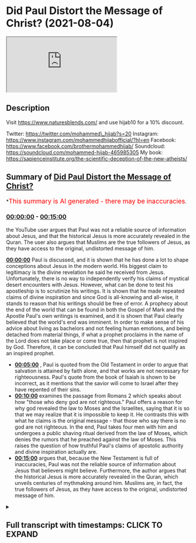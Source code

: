 # Did Paul Distort the Message of Christ? (2021-08-04)

<iframe loading='lazy' src='https://www.youtube.com/embed/FUb8dxd63RI'></iframe>

## Description

Visit https://www.naturesblends.com/ and use hijab10 for a 10% discount.

Twitter: https://twitter.com/mohammed\_hijab?s=20
Instagram: https://www.instagram.com/mohammedhijabofficial/?hl=en
Facebook: https://www.facebook.com/brothermohammedhijab/
Soundcloud: https://soundcloud.com/mohammed-hijab-465985305
My book: https://sapienceinstitute.org/the-scientific-deception-of-the-new-atheists/

## Summary of [Did Paul Distort the Message of Christ?](https://www.youtube.com/watch?v=FUb8dxd63RI)

\*<span style="color:red; font-size:125%">This summary is AI generated - there may be inaccuracies</span>.

### [00:00:00](https://www.youtube.com/watch?v=FUb8dxd63RI\&t=0) - [00:15:00](https://www.youtube.com/watch?v=FUb8dxd63RI\&t=900)

the YouTube user argues that Paul was not a reliable source of information about Jesus, and that the historical Jesus is more accurately revealed in the Quran. The user also argues that Muslims are the true followers of Jesus, as they have access to the original, undistorted message of him.

**[00:00:00](https://www.youtube.com/watch?v=FUb8dxd63RI\&t=0)**  Paul is discussed, and it is shown that he has done a lot to shape conceptions about Jesus in the modern world. His biggest claim to legitimacy is the divine revelation he said he received from Jesus. Unfortunately, there is no way to independently verify his claims of mystical desert encounters with Jesus. However, what can be done to test his apostleship is to scrutinize his writings. It is shown that he made repeated claims of divine inspiration and since God is all-knowing and all-wise, it stands to reason that his writings should be free of error. A prophecy about the end of the world that can be found in both the Gospel of Mark and the Apostle Paul's own writings is examined, and it is shown that Paul clearly believed that the world's end was imminent. In order to make sense of his advice about living as bachelors and not feeling human emotions, and being detached from material things, if what a prophet proclaims in the name of the Lord does not take place or come true, then that prophet is not inspired by God. Therefore, it can be concluded that Paul himself did not qualify as an inspired prophet.

*   **[00:05:00](https://www.youtube.com/watch?v=FUb8dxd63RI\&t=300)** , Paul is quoted from the Old Testament in order to argue that salvation is attained by faith alone, and that works are not necessary for righteousness. Paul's quote from the book of Isaiah is shown to be incorrect, as it mentions that the savior will come to Israel after they have repented of their sins.
*   **[00:10:00](https://www.youtube.com/watch?v=FUb8dxd63RI\&t=600)**  examines the passage from Romans 2 which speaks about how "those who deny god are not righteous." Paul offers a reason for why god revealed the law to Moses and the Israelites, saying that it is so that we may realize that it is impossible to keep it. He contrasts this with what he claims is the original message - that those who say there is no god are not righteous. In the end, Paul takes four men with him and undergoes a public  shaving ritual derived from the law of Moses, which denies the rumors that he preached against the law of Moses. This raises the question of how truthful Paul's claims of apostolic authority and divine inspiration actually are.
*   **[00:15:00](https://www.youtube.com/watch?v=FUb8dxd63RI\&t=900)** argues that, because the New Testament is full of inaccuracies, Paul was not the reliable source of information about Jesus that believers might believe. Furthermore, the author argues that the historical Jesus is more accurately revealed in the Quran, which unveils centuries of mythmaking around him. Muslims are, in fact, the true followers of Jesus, as they have access to the original, undistorted message of him.

<details><summary><h2>Full transcript with timestamps: CLICK TO EXPAND</h2></summary>

[0:00:05](https://youtu.be/FUb8dxd63RI?t=5) paul of tarsus has done more than any\
[0:00:07](https://youtu.be/FUb8dxd63RI?t=7) other person in history to influence and\
[0:00:10](https://youtu.be/FUb8dxd63RI?t=10) shape conceptions about the person and\
[0:00:12](https://youtu.be/FUb8dxd63RI?t=12) message of jesus\
[0:00:14](https://youtu.be/FUb8dxd63RI?t=14) in this video we are going to consider\
[0:00:16](https://youtu.be/FUb8dxd63RI?t=16) the question is paul a reliable source\
[0:00:18](https://youtu.be/FUb8dxd63RI?t=18) of information about jesus\
[0:00:25](https://youtu.be/FUb8dxd63RI?t=25) the early followers of jesus were hunted\
[0:00:27](https://youtu.be/FUb8dxd63RI?t=27) and persecuted by paul who started out\
[0:00:29](https://youtu.be/FUb8dxd63RI?t=29) as a zealous enemy of christianity\
[0:00:32](https://youtu.be/FUb8dxd63RI?t=32) then one day while on a sandy desert\
[0:00:34](https://youtu.be/FUb8dxd63RI?t=34) road to damascus paul said they had a\
[0:00:36](https://youtu.be/FUb8dxd63RI?t=36) mystical encounter with a disembodied\
[0:00:39](https://youtu.be/FUb8dxd63RI?t=39) voice claiming to be jesus\
[0:00:41](https://youtu.be/FUb8dxd63RI?t=41) from there paul went on to become a\
[0:00:43](https://youtu.be/FUb8dxd63RI?t=43) super evangelist dedicating his life to\
[0:00:45](https://youtu.be/FUb8dxd63RI?t=45) spreading what he claimed was the\
[0:00:47](https://youtu.be/FUb8dxd63RI?t=47) message of jesus\
[0:00:49](https://youtu.be/FUb8dxd63RI?t=49) paul's biggest claim to legitimacy as an\
[0:00:51](https://youtu.be/FUb8dxd63RI?t=51) apostle is the divine revelation which\
[0:00:53](https://youtu.be/FUb8dxd63RI?t=53) he said he received directly from jesus\
[0:00:56](https://youtu.be/FUb8dxd63RI?t=56) for example paul wrote i want you to\
[0:00:59](https://youtu.be/FUb8dxd63RI?t=59) know brothers and sisters that the\
[0:01:01](https://youtu.be/FUb8dxd63RI?t=61) gospel i preached is not of human origin\
[0:01:04](https://youtu.be/FUb8dxd63RI?t=64) rather i received it by revelation from\
[0:01:06](https://youtu.be/FUb8dxd63RI?t=66) jesus christ\
[0:01:08](https://youtu.be/FUb8dxd63RI?t=68) unfortunately there is no way of\
[0:01:10](https://youtu.be/FUb8dxd63RI?t=70) independently verifying paul's claims of\
[0:01:13](https://youtu.be/FUb8dxd63RI?t=73) mystical desert encounters with jesus we\
[0:01:15](https://youtu.be/FUb8dxd63RI?t=75) just have to take him at his word\
[0:01:17](https://youtu.be/FUb8dxd63RI?t=77) what we can do to test paul's\
[0:01:19](https://youtu.be/FUb8dxd63RI?t=79) apostleship is to scrutinize his\
[0:01:21](https://youtu.be/FUb8dxd63RI?t=81) writings\
[0:01:22](https://youtu.be/FUb8dxd63RI?t=82) he made repeated claims of divine\
[0:01:24](https://youtu.be/FUb8dxd63RI?t=84) inspiration and since god is all-knowing\
[0:01:26](https://youtu.be/FUb8dxd63RI?t=86) and all-wise it stands to reason that\
[0:01:28](https://youtu.be/FUb8dxd63RI?t=88) paul's writings should be free of error\
[0:01:36](https://youtu.be/FUb8dxd63RI?t=96) in the following prophecy paul provided\
[0:01:38](https://youtu.be/FUb8dxd63RI?t=98) a timeline for the world's end\
[0:01:41](https://youtu.be/FUb8dxd63RI?t=101) we will not all sleep but we will all be\
[0:01:43](https://youtu.be/FUb8dxd63RI?t=103) changed in a flash in the twinkling of\
[0:01:45](https://youtu.be/FUb8dxd63RI?t=105) an eye at the last trumpet\
[0:01:48](https://youtu.be/FUb8dxd63RI?t=108) for the trumpet will sound the dead will\
[0:01:50](https://youtu.be/FUb8dxd63RI?t=110) be raised imperishable and we will be\
[0:01:52](https://youtu.be/FUb8dxd63RI?t=112) changed\
[0:01:53](https://youtu.be/FUb8dxd63RI?t=113) sleep here is being used as a metaphor\
[0:01:55](https://youtu.be/FUb8dxd63RI?t=115) for death so paul seems to be saying\
[0:01:57](https://youtu.be/FUb8dxd63RI?t=117) that not all of the believers in his day\
[0:01:59](https://youtu.be/FUb8dxd63RI?t=119) would die before the return of jesus\
[0:02:02](https://youtu.be/FUb8dxd63RI?t=122) obviously this is a false prophecy as it\
[0:02:04](https://youtu.be/FUb8dxd63RI?t=124) has been nearly 2 000 years since paul\
[0:02:07](https://youtu.be/FUb8dxd63RI?t=127) wrote these words and the return of\
[0:02:09](https://youtu.be/FUb8dxd63RI?t=129) jesus still has not taken place\
[0:02:12](https://youtu.be/FUb8dxd63RI?t=132) in fact many new testament scholars and\
[0:02:14](https://youtu.be/FUb8dxd63RI?t=134) thinkers conclude that paul and his\
[0:02:16](https://youtu.be/FUb8dxd63RI?t=136) followers expected the imminent end of\
[0:02:18](https://youtu.be/FUb8dxd63RI?t=138) the world\
[0:02:19](https://youtu.be/FUb8dxd63RI?t=139) for example the distinguished new\
[0:02:20](https://youtu.be/FUb8dxd63RI?t=140) testament scholar professor c k barrett\
[0:02:23](https://youtu.be/FUb8dxd63RI?t=143) wrote in his commentary on this prophecy\
[0:02:25](https://youtu.be/FUb8dxd63RI?t=145) paul expects that at the parousia second\
[0:02:28](https://youtu.be/FUb8dxd63RI?t=148) coming of jesus he himself will not be\
[0:02:30](https://youtu.be/FUb8dxd63RI?t=150) among the dead of whom he speaks in the\
[0:02:32](https://youtu.be/FUb8dxd63RI?t=152) third person but among the living of\
[0:02:35](https://youtu.be/FUb8dxd63RI?t=155) whom he speaks in the first person he\
[0:02:37](https://youtu.be/FUb8dxd63RI?t=157) expected the parousia within his own\
[0:02:39](https://youtu.be/FUb8dxd63RI?t=159) lifetime\
[0:02:40](https://youtu.be/FUb8dxd63RI?t=160) a virtually identical end-of-world\
[0:02:42](https://youtu.be/FUb8dxd63RI?t=162) prophecy can be found in the gospel of\
[0:02:44](https://youtu.be/FUb8dxd63RI?t=164) mark the renowned christian apologist c\
[0:02:47](https://youtu.be/FUb8dxd63RI?t=167) s lewis wrote that it is the most\
[0:02:50](https://youtu.be/FUb8dxd63RI?t=170) embarrassing verse in the bible\
[0:02:52](https://youtu.be/FUb8dxd63RI?t=172) now some christians try to defend paul\
[0:02:54](https://youtu.be/FUb8dxd63RI?t=174) by claiming that when he made the\
[0:02:56](https://youtu.be/FUb8dxd63RI?t=176) statement we will not all sleep he was\
[0:02:58](https://youtu.be/FUb8dxd63RI?t=178) not including the believers of his day\
[0:03:00](https://youtu.be/FUb8dxd63RI?t=180) among those who will not taste death but\
[0:03:03](https://youtu.be/FUb8dxd63RI?t=183) rather he was referring to believers at\
[0:03:05](https://youtu.be/FUb8dxd63RI?t=185) some unspecified time in the future\
[0:03:07](https://youtu.be/FUb8dxd63RI?t=187) so what did paul intend by a statement\
[0:03:10](https://youtu.be/FUb8dxd63RI?t=190) shall we interpret it literally or\
[0:03:11](https://youtu.be/FUb8dxd63RI?t=191) figuratively\
[0:03:12](https://youtu.be/FUb8dxd63RI?t=192) we can look to paul's related prophecies\
[0:03:15](https://youtu.be/FUb8dxd63RI?t=195) to help us arrive at the correct\
[0:03:16](https://youtu.be/FUb8dxd63RI?t=196) understanding\
[0:03:17](https://youtu.be/FUb8dxd63RI?t=197) in the following prophecy paul advised\
[0:03:19](https://youtu.be/FUb8dxd63RI?t=199) believers with regards to how they\
[0:03:21](https://youtu.be/FUb8dxd63RI?t=201) should conduct themselves going forward\
[0:03:24](https://youtu.be/FUb8dxd63RI?t=204) but those who marry will face many\
[0:03:25](https://youtu.be/FUb8dxd63RI?t=205) troubles in this life and i want to\
[0:03:27](https://youtu.be/FUb8dxd63RI?t=207) spare you this what i mean brothers and\
[0:03:29](https://youtu.be/FUb8dxd63RI?t=209) sisters is that the time is short from\
[0:03:32](https://youtu.be/FUb8dxd63RI?t=212) now on those who have wives should live\
[0:03:34](https://youtu.be/FUb8dxd63RI?t=214) as if they do not\
[0:03:36](https://youtu.be/FUb8dxd63RI?t=216) those who mourn as if they did not\
[0:03:38](https://youtu.be/FUb8dxd63RI?t=218) those who are happy as if they were not\
[0:03:41](https://youtu.be/FUb8dxd63RI?t=221) those who buy something as if it were\
[0:03:43](https://youtu.be/FUb8dxd63RI?t=223) not theirs to keep\
[0:03:44](https://youtu.be/FUb8dxd63RI?t=224) those who use the things of the world as\
[0:03:46](https://youtu.be/FUb8dxd63RI?t=226) if not engrossed in them for this world\
[0:03:48](https://youtu.be/FUb8dxd63RI?t=228) in its present form is passing away\
[0:03:51](https://youtu.be/FUb8dxd63RI?t=231) note paul's statements about marriage\
[0:03:53](https://youtu.be/FUb8dxd63RI?t=233) emotions and materialism\
[0:03:55](https://youtu.be/FUb8dxd63RI?t=235) believers are told that all such\
[0:03:56](https://youtu.be/FUb8dxd63RI?t=236) activities are futile as time is short\
[0:03:59](https://youtu.be/FUb8dxd63RI?t=239) and the world is passing away believers\
[0:04:01](https://youtu.be/FUb8dxd63RI?t=241) are advised to avoid such things from\
[0:04:03](https://youtu.be/FUb8dxd63RI?t=243) now on i.e with immediate effect going\
[0:04:06](https://youtu.be/FUb8dxd63RI?t=246) forward\
[0:04:06](https://youtu.be/FUb8dxd63RI?t=246) this is clear proof that paul genuinely\
[0:04:09](https://youtu.be/FUb8dxd63RI?t=249) believed that the world's end was\
[0:04:10](https://youtu.be/FUb8dxd63RI?t=250) imminent otherwise his advice about\
[0:04:12](https://youtu.be/FUb8dxd63RI?t=252) living as bachelors not feeling human\
[0:04:14](https://youtu.be/FUb8dxd63RI?t=254) emotions and being completely detached\
[0:04:16](https://youtu.be/FUb8dxd63RI?t=256) from material things is nonsensical as\
[0:04:19](https://youtu.be/FUb8dxd63RI?t=259) christians would have been unnecessarily\
[0:04:21](https://youtu.be/FUb8dxd63RI?t=261) going about life as celibate emotionless\
[0:04:23](https://youtu.be/FUb8dxd63RI?t=263) ascetics for nearly 2 000 years and\
[0:04:25](https://youtu.be/FUb8dxd63RI?t=265) counting\
[0:04:26](https://youtu.be/FUb8dxd63RI?t=266) this is highly problematic when we\
[0:04:28](https://youtu.be/FUb8dxd63RI?t=268) consider the standard that the old\
[0:04:29](https://youtu.be/FUb8dxd63RI?t=269) testament lays out for true divine\
[0:04:31](https://youtu.be/FUb8dxd63RI?t=271) inspiration\
[0:04:32](https://youtu.be/FUb8dxd63RI?t=272) if what a prophet proclaims in the name\
[0:04:34](https://youtu.be/FUb8dxd63RI?t=274) of the lord does not take place or come\
[0:04:36](https://youtu.be/FUb8dxd63RI?t=276) true that is a message the lord has not\
[0:04:39](https://youtu.be/FUb8dxd63RI?t=279) spoken\
[0:04:40](https://youtu.be/FUb8dxd63RI?t=280) we can see that according to the bible\
[0:04:42](https://youtu.be/FUb8dxd63RI?t=282) itself anyone who makes a claim about\
[0:04:44](https://youtu.be/FUb8dxd63RI?t=284) the future which then fails to come true\
[0:04:46](https://youtu.be/FUb8dxd63RI?t=286) cannot be inspired by god\
[0:04:54](https://youtu.be/FUb8dxd63RI?t=294) one of paul's core teachings is the idea\
[0:04:56](https://youtu.be/FUb8dxd63RI?t=296) that salvation is achieved through faith\
[0:04:58](https://youtu.be/FUb8dxd63RI?t=298) in jesus alone and not any kind of works\
[0:05:01](https://youtu.be/FUb8dxd63RI?t=301) as paul informed us but what does it say\
[0:05:04](https://youtu.be/FUb8dxd63RI?t=304) the word is near you it is in your mouth\
[0:05:07](https://youtu.be/FUb8dxd63RI?t=307) and in your heart\
[0:05:08](https://youtu.be/FUb8dxd63RI?t=308) that is the message concerning faith\
[0:05:10](https://youtu.be/FUb8dxd63RI?t=310) that we proclaim\
[0:05:12](https://youtu.be/FUb8dxd63RI?t=312) if you declare with your mouth jesus is\
[0:05:14](https://youtu.be/FUb8dxd63RI?t=314) lord and believe in your heart that god\
[0:05:16](https://youtu.be/FUb8dxd63RI?t=316) raised him from the dead you will be\
[0:05:17](https://youtu.be/FUb8dxd63RI?t=317) saved\
[0:05:19](https://youtu.be/FUb8dxd63RI?t=319) here paul is quoting from the old\
[0:05:20](https://youtu.be/FUb8dxd63RI?t=320) testament in order to lend support to\
[0:05:22](https://youtu.be/FUb8dxd63RI?t=322) his theology that we are saved by faith\
[0:05:24](https://youtu.be/FUb8dxd63RI?t=324) alone and not works\
[0:05:26](https://youtu.be/FUb8dxd63RI?t=326) let's take a look at the original\
[0:05:27](https://youtu.be/FUb8dxd63RI?t=327) passage in the book of deuteronomy\
[0:05:30](https://youtu.be/FUb8dxd63RI?t=330) the word is very near you it is in your\
[0:05:32](https://youtu.be/FUb8dxd63RI?t=332) mouth and in your heart so you may obey\
[0:05:34](https://youtu.be/FUb8dxd63RI?t=334) it\
[0:05:35](https://youtu.be/FUb8dxd63RI?t=335) notice the problem paul has taken the\
[0:05:38](https://youtu.be/FUb8dxd63RI?t=338) quarter of its original context he left\
[0:05:40](https://youtu.be/FUb8dxd63RI?t=340) out the part that states so you may obey\
[0:05:42](https://youtu.be/FUb8dxd63RI?t=342) it\
[0:05:43](https://youtu.be/FUb8dxd63RI?t=343) in other words paul has omitted god's\
[0:05:45](https://youtu.be/FUb8dxd63RI?t=345) command to obey the mosaic law\
[0:05:48](https://youtu.be/FUb8dxd63RI?t=348) we can see that the original passage in\
[0:05:49](https://youtu.be/FUb8dxd63RI?t=349) the old testament actually establishes\
[0:05:51](https://youtu.be/FUb8dxd63RI?t=351) the opposite of what paul intended works\
[0:05:53](https://youtu.be/FUb8dxd63RI?t=353) are indeed important\
[0:06:01](https://youtu.be/FUb8dxd63RI?t=361) another of paul's core teachings is the\
[0:06:03](https://youtu.be/FUb8dxd63RI?t=363) idea that all of god's covenantal\
[0:06:05](https://youtu.be/FUb8dxd63RI?t=365) promises to abraham were fulfilled by\
[0:06:07](https://youtu.be/FUb8dxd63RI?t=367) the coming of jesus as paul informed us\
[0:06:11](https://youtu.be/FUb8dxd63RI?t=371) the promises were spoken to abraham and\
[0:06:13](https://youtu.be/FUb8dxd63RI?t=373) to his seed scripture does not say\
[0:06:16](https://youtu.be/FUb8dxd63RI?t=376) antecedes meaning many people but unto\
[0:06:19](https://youtu.be/FUb8dxd63RI?t=379) your seed meaning one person who is\
[0:06:21](https://youtu.be/FUb8dxd63RI?t=381) christ\
[0:06:23](https://youtu.be/FUb8dxd63RI?t=383) here paul is making the argument that\
[0:06:25](https://youtu.be/FUb8dxd63RI?t=385) god's promise to abraham did not speak\
[0:06:27](https://youtu.be/FUb8dxd63RI?t=387) of seeds in the plural but rather seed\
[0:06:29](https://youtu.be/FUb8dxd63RI?t=389) in the singular and concludes that the\
[0:06:31](https://youtu.be/FUb8dxd63RI?t=391) single seed is a reference to one man\
[0:06:33](https://youtu.be/FUb8dxd63RI?t=393) i.e jesus\
[0:06:35](https://youtu.be/FUb8dxd63RI?t=395) let's take a look at the original\
[0:06:37](https://youtu.be/FUb8dxd63RI?t=397) passage in the book of genesis\
[0:06:39](https://youtu.be/FUb8dxd63RI?t=399) and i will establish my covenant with\
[0:06:41](https://youtu.be/FUb8dxd63RI?t=401) him for an everlasting covenant and with\
[0:06:43](https://youtu.be/FUb8dxd63RI?t=403) his seed after him\
[0:06:45](https://youtu.be/FUb8dxd63RI?t=405) the original hebrew word used for seed\
[0:06:47](https://youtu.be/FUb8dxd63RI?t=407) is zera which is a collective noun that\
[0:06:49](https://youtu.be/FUb8dxd63RI?t=409) can be used to refer to both a single\
[0:06:51](https://youtu.be/FUb8dxd63RI?t=411) descendant or many descendants it\
[0:06:53](https://youtu.be/FUb8dxd63RI?t=413) depends on the context in which it\
[0:06:55](https://youtu.be/FUb8dxd63RI?t=415) appears this is just like the english\
[0:06:57](https://youtu.be/FUb8dxd63RI?t=417) language for example the word sheep can\
[0:06:59](https://youtu.be/FUb8dxd63RI?t=419) mean one sheep or many depending on the\
[0:07:01](https://youtu.be/FUb8dxd63RI?t=421) context\
[0:07:03](https://youtu.be/FUb8dxd63RI?t=423) so how should we interpret the mention\
[0:07:04](https://youtu.be/FUb8dxd63RI?t=424) of seed in the old testament we find an\
[0:07:07](https://youtu.be/FUb8dxd63RI?t=427) answer in the same book of genesis\
[0:07:09](https://youtu.be/FUb8dxd63RI?t=429) and i will make thy seed as the dust of\
[0:07:11](https://youtu.be/FUb8dxd63RI?t=431) the earth so that if a man can number\
[0:07:14](https://youtu.be/FUb8dxd63RI?t=434) the dust of the earth then shall thy\
[0:07:16](https://youtu.be/FUb8dxd63RI?t=436) seed also be numbered\
[0:07:18](https://youtu.be/FUb8dxd63RI?t=438) here god promised abraham that he will\
[0:07:19](https://youtu.be/FUb8dxd63RI?t=439) be blessed with a multitude of\
[0:07:21](https://youtu.be/FUb8dxd63RI?t=441) descendants\
[0:07:22](https://youtu.be/FUb8dxd63RI?t=442) likening his seed to the dust of the\
[0:07:24](https://youtu.be/FUb8dxd63RI?t=444) earth\
[0:07:25](https://youtu.be/FUb8dxd63RI?t=445) therefore we can see that the correct\
[0:07:26](https://youtu.be/FUb8dxd63RI?t=446) context for seed is not a single seed as\
[0:07:29](https://youtu.be/FUb8dxd63RI?t=449) paul incorrectly interpreted it but\
[0:07:31](https://youtu.be/FUb8dxd63RI?t=451) rather many\
[0:07:38](https://youtu.be/FUb8dxd63RI?t=458) paul taught that the nation of israel\
[0:07:40](https://youtu.be/FUb8dxd63RI?t=460) will be saved from its sins through\
[0:07:41](https://youtu.be/FUb8dxd63RI?t=461) jesus as paul informed us and in this\
[0:07:44](https://youtu.be/FUb8dxd63RI?t=464) way all israel will be saved as it is\
[0:07:47](https://youtu.be/FUb8dxd63RI?t=467) written the deliverer will come from\
[0:07:49](https://youtu.be/FUb8dxd63RI?t=469) zion he will turn godlessness away from\
[0:07:51](https://youtu.be/FUb8dxd63RI?t=471) jacob\
[0:07:52](https://youtu.be/FUb8dxd63RI?t=472) here paul has quoted from the old\
[0:07:54](https://youtu.be/FUb8dxd63RI?t=474) testament book of isaiah\
[0:07:56](https://youtu.be/FUb8dxd63RI?t=476) the redeemer will come to zion to those\
[0:07:58](https://youtu.be/FUb8dxd63RI?t=478) in jacob who repent of their sins\
[0:08:00](https://youtu.be/FUb8dxd63RI?t=480) declares the lord\
[0:08:02](https://youtu.be/FUb8dxd63RI?t=482) note the clear mismatch paul's quote\
[0:08:04](https://youtu.be/FUb8dxd63RI?t=484) mentions that the savior will remove sin\
[0:08:06](https://youtu.be/FUb8dxd63RI?t=486) from israel whereas the book of isaiah\
[0:08:08](https://youtu.be/FUb8dxd63RI?t=488) states that their savior will come to\
[0:08:10](https://youtu.be/FUb8dxd63RI?t=490) israel after is repented from sin\
[0:08:13](https://youtu.be/FUb8dxd63RI?t=493) just what is going on here\
[0:08:15](https://youtu.be/FUb8dxd63RI?t=495) paul may have been quoting from the\
[0:08:16](https://youtu.be/FUb8dxd63RI?t=496) septuagint a greek version of the old\
[0:08:18](https://youtu.be/FUb8dxd63RI?t=498) testament\
[0:08:19](https://youtu.be/FUb8dxd63RI?t=499) and the deliverer shall come for sion's\
[0:08:21](https://youtu.be/FUb8dxd63RI?t=501) sake and shall turn away ungodliness\
[0:08:23](https://youtu.be/FUb8dxd63RI?t=503) from jacob\
[0:08:25](https://youtu.be/FUb8dxd63RI?t=505) we can see that paul's quote closely\
[0:08:27](https://youtu.be/FUb8dxd63RI?t=507) matches the greek septuagint\
[0:08:29](https://youtu.be/FUb8dxd63RI?t=509) it turns out that there are two variant\
[0:08:31](https://youtu.be/FUb8dxd63RI?t=511) readings of the old testament the one in\
[0:08:33](https://youtu.be/FUb8dxd63RI?t=513) hebrew and the greek septuagint that\
[0:08:35](https://youtu.be/FUb8dxd63RI?t=515) paul seems to have quoted from\
[0:08:37](https://youtu.be/FUb8dxd63RI?t=517) there is in fact strong evidence that\
[0:08:39](https://youtu.be/FUb8dxd63RI?t=519) the greek septuagint contains a later\
[0:08:41](https://youtu.be/FUb8dxd63RI?t=521) reading this is because the dead sea\
[0:08:43](https://youtu.be/FUb8dxd63RI?t=523) scrolls the oldest surviving manuscripts\
[0:08:45](https://youtu.be/FUb8dxd63RI?t=525) for the old testament support the\
[0:08:47](https://youtu.be/FUb8dxd63RI?t=527) reading that is found in the hebrew\
[0:08:48](https://youtu.be/FUb8dxd63RI?t=528) scriptures\
[0:08:49](https://youtu.be/FUb8dxd63RI?t=529) this means that when paul chose to quote\
[0:08:51](https://youtu.be/FUb8dxd63RI?t=531) from the greek septuagint he unknowingly\
[0:08:53](https://youtu.be/FUb8dxd63RI?t=533) used the later incorrect reading god\
[0:08:56](https://youtu.be/FUb8dxd63RI?t=536) obviously would not have inspired him to\
[0:08:57](https://youtu.be/FUb8dxd63RI?t=537) make such a mistake\
[0:09:04](https://youtu.be/FUb8dxd63RI?t=544) paul argued that nobody can achieve\
[0:09:06](https://youtu.be/FUb8dxd63RI?t=546) righteousness through the works of the\
[0:09:08](https://youtu.be/FUb8dxd63RI?t=548) mosaic law as paul informed us as it is\
[0:09:11](https://youtu.be/FUb8dxd63RI?t=551) written there is no unrighteous not even\
[0:09:14](https://youtu.be/FUb8dxd63RI?t=554) one there is no one who understands\
[0:09:16](https://youtu.be/FUb8dxd63RI?t=556) there is no one who seeks god\
[0:09:18](https://youtu.be/FUb8dxd63RI?t=558) their throats are open graves their\
[0:09:20](https://youtu.be/FUb8dxd63RI?t=560) tongues practice deceit\
[0:09:22](https://youtu.be/FUb8dxd63RI?t=562) the poison of vipers is on their lips\
[0:09:25](https://youtu.be/FUb8dxd63RI?t=565) their mouths are full of cursing and\
[0:09:26](https://youtu.be/FUb8dxd63RI?t=566) bitterness\
[0:09:28](https://youtu.be/FUb8dxd63RI?t=568) their feet are swift to shed blood\
[0:09:30](https://youtu.be/FUb8dxd63RI?t=570) there is no fear of god before their\
[0:09:32](https://youtu.be/FUb8dxd63RI?t=572) eyes\
[0:09:33](https://youtu.be/FUb8dxd63RI?t=573) therefore no one will be declared\
[0:09:35](https://youtu.be/FUb8dxd63RI?t=575) righteous in god's sight by the works of\
[0:09:36](https://youtu.be/FUb8dxd63RI?t=576) the law\
[0:09:38](https://youtu.be/FUb8dxd63RI?t=578) what paul quotes here is a compilation\
[0:09:40](https://youtu.be/FUb8dxd63RI?t=580) of six separate passages from the old\
[0:09:41](https://youtu.be/FUb8dxd63RI?t=581) testament book of psalms and isaiah he\
[0:09:44](https://youtu.be/FUb8dxd63RI?t=584) has strung them together to appear as\
[0:09:46](https://youtu.be/FUb8dxd63RI?t=586) one quote\
[0:09:47](https://youtu.be/FUb8dxd63RI?t=587) let's examine one of the passages that\
[0:09:49](https://youtu.be/FUb8dxd63RI?t=589) paul referenced from psalm 14\
[0:09:52](https://youtu.be/FUb8dxd63RI?t=592) the fool says in his heart there is no\
[0:09:54](https://youtu.be/FUb8dxd63RI?t=594) god they are corrupt their deeds are\
[0:09:56](https://youtu.be/FUb8dxd63RI?t=596) vile there is no one who does good\
[0:09:59](https://youtu.be/FUb8dxd63RI?t=599) do all these evildoers know nothing\
[0:10:01](https://youtu.be/FUb8dxd63RI?t=601) they devour my people as though eating\
[0:10:03](https://youtu.be/FUb8dxd63RI?t=603) bread\
[0:10:04](https://youtu.be/FUb8dxd63RI?t=604) they never call on the lord but there\
[0:10:06](https://youtu.be/FUb8dxd63RI?t=606) they are overwhelmed with dread for god\
[0:10:09](https://youtu.be/FUb8dxd63RI?t=609) is present in the company of the\
[0:10:10](https://youtu.be/FUb8dxd63RI?t=610) righteous\
[0:10:11](https://youtu.be/FUb8dxd63RI?t=611) we can see that the original passage is\
[0:10:13](https://youtu.be/FUb8dxd63RI?t=613) talking about those who say there is no\
[0:10:15](https://youtu.be/FUb8dxd63RI?t=615) god\
[0:10:16](https://youtu.be/FUb8dxd63RI?t=616) it is these people who are said to do no\
[0:10:18](https://youtu.be/FUb8dxd63RI?t=618) good such evildoers are then contrasted\
[0:10:20](https://youtu.be/FUb8dxd63RI?t=620) with a second group of people referred\
[0:10:22](https://youtu.be/FUb8dxd63RI?t=622) to as my people who are said to be the\
[0:10:24](https://youtu.be/FUb8dxd63RI?t=624) company of the righteous\
[0:10:26](https://youtu.be/FUb8dxd63RI?t=626) it turns out that paul has distorted\
[0:10:28](https://youtu.be/FUb8dxd63RI?t=628) this passage it does not say as paul\
[0:10:31](https://youtu.be/FUb8dxd63RI?t=631) quotes it that no human being is\
[0:10:33](https://youtu.be/FUb8dxd63RI?t=633) righteous rather it says that those who\
[0:10:35](https://youtu.be/FUb8dxd63RI?t=635) deny god are not righteous\
[0:10:42](https://youtu.be/FUb8dxd63RI?t=642) paul offered the following reason as to\
[0:10:44](https://youtu.be/FUb8dxd63RI?t=644) why god revealed the law to moses and\
[0:10:46](https://youtu.be/FUb8dxd63RI?t=646) the israelites\
[0:10:48](https://youtu.be/FUb8dxd63RI?t=648) now we know that whatever the law says\
[0:10:50](https://youtu.be/FUb8dxd63RI?t=650) it says to those who are under the law\
[0:10:52](https://youtu.be/FUb8dxd63RI?t=652) that for this purpose every mouth may be\
[0:10:54](https://youtu.be/FUb8dxd63RI?t=654) stopped and all the world may become\
[0:10:56](https://youtu.be/FUb8dxd63RI?t=656) guilty before god\
[0:10:58](https://youtu.be/FUb8dxd63RI?t=658) according to paul the law was revealed\
[0:11:00](https://youtu.be/FUb8dxd63RI?t=660) to make us realize that it is impossible\
[0:11:02](https://youtu.be/FUb8dxd63RI?t=662) to keep and that we are therefore all\
[0:11:04](https://youtu.be/FUb8dxd63RI?t=664) guilty before god\
[0:11:06](https://youtu.be/FUb8dxd63RI?t=666) let's compare this to what god has to\
[0:11:08](https://youtu.be/FUb8dxd63RI?t=668) say about the law in the old testament\
[0:11:10](https://youtu.be/FUb8dxd63RI?t=670) now what i am commanding you today is\
[0:11:12](https://youtu.be/FUb8dxd63RI?t=672) not too difficult for you or beyond your\
[0:11:14](https://youtu.be/FUb8dxd63RI?t=674) reach no the word is very near you it is\
[0:11:17](https://youtu.be/FUb8dxd63RI?t=677) in your mouth and in your heart so you\
[0:11:19](https://youtu.be/FUb8dxd63RI?t=679) may obey it\
[0:11:20](https://youtu.be/FUb8dxd63RI?t=680) we can see that god says very clearly\
[0:11:22](https://youtu.be/FUb8dxd63RI?t=682) that the law is not too difficult to\
[0:11:24](https://youtu.be/FUb8dxd63RI?t=684) obey or beyond our reach which is the\
[0:11:26](https://youtu.be/FUb8dxd63RI?t=686) complete opposite of what paul claimed\
[0:11:29](https://youtu.be/FUb8dxd63RI?t=689) paul even had some very negative things\
[0:11:30](https://youtu.be/FUb8dxd63RI?t=690) to say about the law here he called it a\
[0:11:33](https://youtu.be/FUb8dxd63RI?t=693) curse\
[0:11:34](https://youtu.be/FUb8dxd63RI?t=694) for as many as are of the works of the\
[0:11:36](https://youtu.be/FUb8dxd63RI?t=696) law are under a curse\
[0:11:38](https://youtu.be/FUb8dxd63RI?t=698) paul also had bad things to say about\
[0:11:40](https://youtu.be/FUb8dxd63RI?t=700) his past efforts of keeping the law\
[0:11:42](https://youtu.be/FUb8dxd63RI?t=702) here he referred to it as garbage as for\
[0:11:44](https://youtu.be/FUb8dxd63RI?t=704) righteousness based on the law faultless\
[0:11:47](https://youtu.be/FUb8dxd63RI?t=707) but whatever word gains to me i now\
[0:11:49](https://youtu.be/FUb8dxd63RI?t=709) consider loss for the sake of christ i\
[0:11:51](https://youtu.be/FUb8dxd63RI?t=711) consider them garbage\
[0:11:53](https://youtu.be/FUb8dxd63RI?t=713) again such negativity is at odds with\
[0:11:55](https://youtu.be/FUb8dxd63RI?t=715) what the old testament teaches for i\
[0:11:57](https://youtu.be/FUb8dxd63RI?t=717) command you today to love the lord your\
[0:11:59](https://youtu.be/FUb8dxd63RI?t=719) god to walk in obedience to him and to\
[0:12:02](https://youtu.be/FUb8dxd63RI?t=722) keep his commands decrees and laws\
[0:12:05](https://youtu.be/FUb8dxd63RI?t=725) then you will live and increase and the\
[0:12:07](https://youtu.be/FUb8dxd63RI?t=727) lord your god will bless you\
[0:12:09](https://youtu.be/FUb8dxd63RI?t=729) here god stated that obeying the law\
[0:12:11](https://youtu.be/FUb8dxd63RI?t=731) will bring one blessing and prosperity\
[0:12:14](https://youtu.be/FUb8dxd63RI?t=734) we can see that paul's teachings about\
[0:12:15](https://youtu.be/FUb8dxd63RI?t=735) the law completely contradict the old\
[0:12:17](https://youtu.be/FUb8dxd63RI?t=737) testament on many points so paul cannot\
[0:12:20](https://youtu.be/FUb8dxd63RI?t=740) have gotten his message from the same\
[0:12:21](https://youtu.be/FUb8dxd63RI?t=741) god that inspired the old testament\
[0:12:29](https://youtu.be/FUb8dxd63RI?t=749) the bible informs us that towards the\
[0:12:31](https://youtu.be/FUb8dxd63RI?t=751) end of his ministerial career paul\
[0:12:33](https://youtu.be/FUb8dxd63RI?t=753) visited jerusalem which was home to\
[0:12:35](https://youtu.be/FUb8dxd63RI?t=755) thousands of christians who zealously\
[0:12:37](https://youtu.be/FUb8dxd63RI?t=757) obeyed the law of moses we are told that\
[0:12:39](https://youtu.be/FUb8dxd63RI?t=759) senior christians directly confronted\
[0:12:41](https://youtu.be/FUb8dxd63RI?t=761) paul about rumors that he was preaching\
[0:12:43](https://youtu.be/FUb8dxd63RI?t=763) against the law of moses\
[0:12:45](https://youtu.be/FUb8dxd63RI?t=765) the next day paul and the rest of us\
[0:12:47](https://youtu.be/FUb8dxd63RI?t=767) went to see james and all the elders\
[0:12:49](https://youtu.be/FUb8dxd63RI?t=769) were present\
[0:12:50](https://youtu.be/FUb8dxd63RI?t=770) then they said to paul you see brother\
[0:12:53](https://youtu.be/FUb8dxd63RI?t=773) how many thousands of jews have believed\
[0:12:55](https://youtu.be/FUb8dxd63RI?t=775) and all of them are zealous for the law\
[0:12:57](https://youtu.be/FUb8dxd63RI?t=777) they have been informed that you teach\
[0:12:59](https://youtu.be/FUb8dxd63RI?t=779) all the jews who live among the gentiles\
[0:13:01](https://youtu.be/FUb8dxd63RI?t=781) to turn away from moses telling them not\
[0:13:03](https://youtu.be/FUb8dxd63RI?t=783) to circumcise their children or live\
[0:13:05](https://youtu.be/FUb8dxd63RI?t=785) according to our customs\
[0:13:07](https://youtu.be/FUb8dxd63RI?t=787) if paul was a genuine apostle then we\
[0:13:09](https://youtu.be/FUb8dxd63RI?t=789) should expect him to be forthcoming\
[0:13:11](https://youtu.be/FUb8dxd63RI?t=791) about his true beliefs and teachings\
[0:13:13](https://youtu.be/FUb8dxd63RI?t=793) let's now see how paul actually reacted\
[0:13:16](https://youtu.be/FUb8dxd63RI?t=796) what shall we do they will certainly\
[0:13:18](https://youtu.be/FUb8dxd63RI?t=798) hear that you have come so do what we\
[0:13:20](https://youtu.be/FUb8dxd63RI?t=800) tell you\
[0:13:21](https://youtu.be/FUb8dxd63RI?t=801) there are four men with us who have made\
[0:13:23](https://youtu.be/FUb8dxd63RI?t=803) a vow\
[0:13:24](https://youtu.be/FUb8dxd63RI?t=804) take these men\
[0:13:26](https://youtu.be/FUb8dxd63RI?t=806) joining their purification rights and\
[0:13:28](https://youtu.be/FUb8dxd63RI?t=808) paid their expenses so that they can\
[0:13:30](https://youtu.be/FUb8dxd63RI?t=810) have their heads shaved\
[0:13:31](https://youtu.be/FUb8dxd63RI?t=811) then everyone will know there is no\
[0:13:34](https://youtu.be/FUb8dxd63RI?t=814) truth in these reports about you\
[0:13:36](https://youtu.be/FUb8dxd63RI?t=816) the next day paul took the men and\
[0:13:38](https://youtu.be/FUb8dxd63RI?t=818) purified himself along with them\
[0:13:40](https://youtu.be/FUb8dxd63RI?t=820) we can see that the senior christians in\
[0:13:42](https://youtu.be/FUb8dxd63RI?t=822) jerusalem commanded paul to undergo a\
[0:13:45](https://youtu.be/FUb8dxd63RI?t=825) public head shaving ritual that was\
[0:13:47](https://youtu.be/FUb8dxd63RI?t=827) derived from the law of moses\
[0:13:49](https://youtu.be/FUb8dxd63RI?t=829) paul submissively complied with their\
[0:13:51](https://youtu.be/FUb8dxd63RI?t=831) command thus denying the rumors that he\
[0:13:53](https://youtu.be/FUb8dxd63RI?t=833) preached against the law of moses\
[0:13:56](https://youtu.be/FUb8dxd63RI?t=836) now in the previous section we saw\
[0:13:57](https://youtu.be/FUb8dxd63RI?t=837) examples of paul's negative attitude\
[0:13:59](https://youtu.be/FUb8dxd63RI?t=839) towards a mosaic law labeling it a curse\
[0:14:02](https://youtu.be/FUb8dxd63RI?t=842) and describing efforts to obey it as\
[0:14:04](https://youtu.be/FUb8dxd63RI?t=844) garbage\
[0:14:05](https://youtu.be/FUb8dxd63RI?t=845) by conducting himself in this manner\
[0:14:07](https://youtu.be/FUb8dxd63RI?t=847) paul was being two-faced for he behaved\
[0:14:09](https://youtu.be/FUb8dxd63RI?t=849) in one way to the faces of senior\
[0:14:11](https://youtu.be/FUb8dxd63RI?t=851) christians and another way in his\
[0:14:13](https://youtu.be/FUb8dxd63RI?t=853) writings\
[0:14:14](https://youtu.be/FUb8dxd63RI?t=854) in the following examples paul wrote\
[0:14:16](https://youtu.be/FUb8dxd63RI?t=856) that jews are the same as non-jews and\
[0:14:19](https://youtu.be/FUb8dxd63RI?t=859) no longer bound to keep any of the\
[0:14:20](https://youtu.be/FUb8dxd63RI?t=860) mosaic law\
[0:14:22](https://youtu.be/FUb8dxd63RI?t=862) there is neither jew nor greek\
[0:14:25](https://youtu.be/FUb8dxd63RI?t=865) we have been released from the law so\
[0:14:26](https://youtu.be/FUb8dxd63RI?t=866) that we serve in the new way of the\
[0:14:28](https://youtu.be/FUb8dxd63RI?t=868) spirit and not in the old way of the\
[0:14:30](https://youtu.be/FUb8dxd63RI?t=870) written code\
[0:14:32](https://youtu.be/FUb8dxd63RI?t=872) we can see that paul taught the very\
[0:14:33](https://youtu.be/FUb8dxd63RI?t=873) things he was accused of and deceptively\
[0:14:35](https://youtu.be/FUb8dxd63RI?t=875) denied\
[0:14:42](https://youtu.be/FUb8dxd63RI?t=882) in this video we've examined a number of\
[0:14:44](https://youtu.be/FUb8dxd63RI?t=884) paul's writings and found many issues\
[0:14:47](https://youtu.be/FUb8dxd63RI?t=887) which seriously undermine his claims of\
[0:14:49](https://youtu.be/FUb8dxd63RI?t=889) apostleship and divine inspiration\
[0:14:51](https://youtu.be/FUb8dxd63RI?t=891) a big problem which arises from this\
[0:14:54](https://youtu.be/FUb8dxd63RI?t=894) is the fact that paul dominates the\
[0:14:56](https://youtu.be/FUb8dxd63RI?t=896) pages of the new testament with over\
[0:14:58](https://youtu.be/FUb8dxd63RI?t=898) half of its books being attributed to\
[0:14:59](https://youtu.be/FUb8dxd63RI?t=899) him\
[0:15:00](https://youtu.be/FUb8dxd63RI?t=900) so when one reads new testament and\
[0:15:02](https://youtu.be/FUb8dxd63RI?t=902) takes it at face value you are viewing\
[0:15:04](https://youtu.be/FUb8dxd63RI?t=904) jesus through the lens of paul who has\
[0:15:06](https://youtu.be/FUb8dxd63RI?t=906) been proven to be an unreliable source\
[0:15:08](https://youtu.be/FUb8dxd63RI?t=908) sincere truth-seeking christians faced\
[0:15:11](https://youtu.be/FUb8dxd63RI?t=911) the difficult task of peeling away\
[0:15:13](https://youtu.be/FUb8dxd63RI?t=913) layers of myth in order to try and\
[0:15:15](https://youtu.be/FUb8dxd63RI?t=915) arrive at the true historical jesus\
[0:15:18](https://youtu.be/FUb8dxd63RI?t=918) god out of his mercy for mankind did not\
[0:15:20](https://youtu.be/FUb8dxd63RI?t=920) leave us in a state of confusion\
[0:15:22](https://youtu.be/FUb8dxd63RI?t=922) the quran was revealed and unravels\
[0:15:24](https://youtu.be/FUb8dxd63RI?t=924) centuries of myth-making around jesus\
[0:15:27](https://youtu.be/FUb8dxd63RI?t=927) muslims are the true followers of jesus\
[0:15:30](https://youtu.be/FUb8dxd63RI?t=930) as thanks to the quran we have access to\
[0:15:32](https://youtu.be/FUb8dxd63RI?t=932) and implement his original undistorted\
[0:15:34](https://youtu.be/FUb8dxd63RI?t=934) message\
[0:15:37](https://youtu.be/FUb8dxd63RI?t=937) to learn more about the true message of\
[0:15:39](https://youtu.be/FUb8dxd63RI?t=939) jesus please download your free copy of\
[0:15:41](https://youtu.be/FUb8dxd63RI?t=941) the book jesus man messenger messiah\
[0:15:44](https://youtu.be/FUb8dxd63RI?t=944) from the link below

</details>
